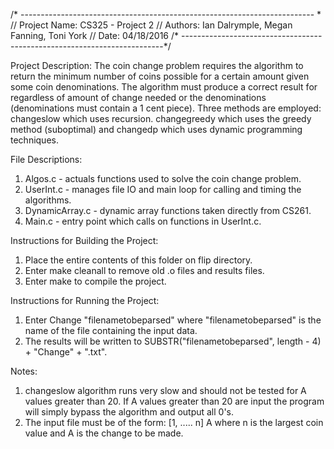 /* ------------------------------------------------------------------------- *
// Project Name: 	CS325 - Project 2
// Authors:			Ian Dalrymple, Megan Fanning, Toni York
// Date: 			04/18/2016
/* -------------------------------------------------------------------------*/

Project Description:
The coin change problem requires the algorithm to return the minimum number 
of coins possible for a certain amount given some coin denominations. The 
algorithm must produce a correct result for regardless of amount of change 
needed or the denominations (denominations must contain a 1 cent piece). Three 
methods are employed: changeslow which uses recursion. changegreedy which uses 
the greedy method (suboptimal) and changedp which uses dynamic programming 
techniques.

File Descriptions:
1) Algos.c - actuals functions used to solve the coin change problem. 
2) UserInt.c - manages file IO and main loop for calling and timing the algorithms.
3) DynamicArray.c - dynamic array functions taken directly from CS261.
4) Main.c - entry point which calls on functions in UserInt.c.

Instructions for Building the Project:
1) Place the entire contents of this folder on flip directory.
2) Enter make cleanall to remove old .o files and results files.
3) Enter make to compile the project.

Instructions for Running the Project:
1) Enter Change "filenametobeparsed" where "filenametobeparsed" is 
the name of the file containing the input data. 
2) The results will be written to SUBSTR("filenametobeparsed", length - 4) + "Change" + ".txt".

Notes:
1) changeslow algorithm runs very slow and should not be tested for A
values greater than 20. If A values greater than 20 are input the program 
will simply bypass the algorithm and output all 0's. 
2) The input file must be of the form:
[1, ..... n]
A
where n is the largest coin value and A is the change to be made. 
